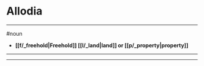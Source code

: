 # Allodia
---
#noun
- **[[f/_freehold|Freehold]] [[l/_land|land]] or [[p/_property|property]]**
---
---
